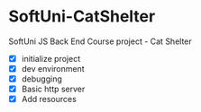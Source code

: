 # SoftUni-CatShelter
SoftUni JS Back End Course project - Cat Shelter



- [x] initialize project
- [x] dev environment
- [x] debugging
- [x] Basic http server
- [x] Add resources